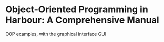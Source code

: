 # Object-Oriented Programming in Harbour: A Comprehensive Manual

OOP examples, with the graphical interface GUI

